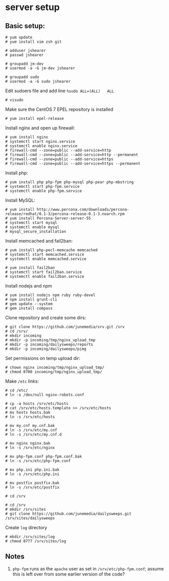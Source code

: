 # server setup

## Basic setup:

    # yum update
    # yum install vim zsh git

    # adduser jshearer
    # passwd jshearer

    # groupadd jm-dev
    # usermod -a -G jm-dev jshearer

    # groupadd sudo
    # usermod -a -G sudo jshearer

Edit sudoers file and add line `%sudo ALL=(ALL)   ALL`

    # visudo

Make sure the CentOS 7 EPEL repository is installed

    # yum install epel-release

Install nginx and open up firewall:

    # yum install nginx
    # systemctl start nginx.service
    # systemctl enable nginx.service
    # firewall-cmd --zone=public --add-service=http
    # firewall-cmd --zone=public --add-service=http --permanent
    # firewall-cmd --zone=public --add-service=https
    # firewall-cmd --zone=public --add-service=https --permanent

Install php:

    # yum install php php-fpm php-mysql php-pear php-mbstring
    # systemctl start php-fpm.service
    # systemctl enable php-fpm.service

Install MySQL:

    # yum install http://www.percona.com/downloads/percona-release/redhat/0.1-3/percona-release-0.1-3.noarch.rpm
    # yum install Percona-Server-server-55
    # systemctl start mysql
    # systemctl enable mysql
    # mysql_secure_installation

Install memcached and fail2ban:

    # yum install php-pecl-memcache memcached
    # systemctl start memcached.service
    # systemctl enable memcached.service

    # yum install fail2ban
    # systemctl start fail2ban.service
    # systemctl enable fail2ban.service

Install nodejs and npm

    # yum install nodejs npm ruby ruby-devel
    # npm install grunt-cli
    # gem update --system
    # gem install compass


Clone repository and create some dirs:

    # git clone https://github.com/junemedia/srv.git /srv
    # cd /srv/
    # mkdir incoming
    # mkdir -p incoming/tmp/nginx_upload_tmp
    # mkdir -p incoming/dailysweeps/reports
    # mkdir -p incoming/dailysweeps/pimg

Set permissions on temp upload dir:

    # chown nginx incoming/tmp/nginx_upload_tmp/
    # chmod 0700 incoming/tmp/nginx_upload_tmp/

Make `/etc` links:

    # cd /etc/
    # ln -s /dev/null nginx-robots.conf

    # cp -a hosts /srv/etc/hosts
    # cat /srv/etc/hosts.template >> /srv/etc/hosts
    # mv hosts hosts.bak
    # ln -s /srv/etc/hosts

    # mv my.cnf my.cnf.bak
    # ln -s /srv/etc/my.cnf
    # ln -s /srv/etc/my.cnf.d

    # mv nginx nginx.bak
    # ln -s /srv/etc/nginx

    # mv php-fpm.conf php-fpm.conf.bak
    # ln -s /srv/etc/php-fpm.conf

    # mv php.ini php.ini.bak
    # ln -s /srv/etc/php.ini

    # mv postfix postfix.bak
    # ln -s /srv/etc/postfix

    # cd /srv

    # cd /srv
    # mkdir /srv/sites
    # git clone https://github.com/junemedia/dailysweeps.git /srv/sites/dailysweeps

Create `log` directory

    # mkdir /srv/sites/log
    # chmod 0777 /srv/sites/log


## Notes

1. `php-fpm` runs as the `apache` user as set in `/srv/etc/php-fpm.conf`; assume this is left over from some earlier version of the code?
